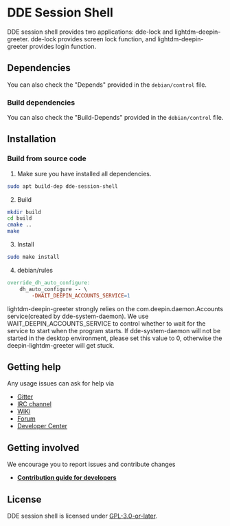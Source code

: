 # DDE Session Shell

DDE session shell provides two applications: dde-lock and lightdm-deepin-greeter. dde-lock provides screen lock function, and lightdm-deepin-greeter provides login function.

## Dependencies
You can also check the "Depends" provided in the `debian/control` file.

### Build dependencies
You can also check the "Build-Depends" provided in the `debian/control` file.

## Installation

### Build from source code

1. Make sure you have installed all dependencies.
```bash
sudo apt build-dep dde-session-shell
```

2. Build
```bash
mkdir build
cd build
cmake ..
make
```

3. Install
```bash
sudo make install
```

4. debian/rules

```makefile
override_dh_auto_configure:
	dh_auto_configure -- \
		-DWAIT_DEEPIN_ACCOUNTS_SERVICE=1
```
lightdm-deepin-greeter strongly relies on the com.deepin.daemon.Accounts service(created by dde-system-daemon). We use WAIT_DEEPIN_ACCOUNTS_SERVICE to control whether to wait for the service to start when the program starts. If dde-system-daemon will not be started in the desktop environment, please set this value to 0, otherwise the deepin-lightdm-greeter will get stuck.

## Getting help

Any usage issues can ask for help via

* [Gitter](https://gitter.im/orgs/linuxdeepin/rooms)
* [IRC channel](https://webchat.freenode.net/?channels=deepin)
* [WiKi](https://wiki.deepin.org)
* [Forum](https://bbs.deepin.org)
* [Developer Center](https://github.com/linuxdeepin/dde-session-shell) 

## Getting involved

We encourage you to report issues and contribute changes

- [**Contribution guide for developers**](https://github.com/linuxdeepin/developer-center/wiki/Contribution-Guidelines-for-Developers-en) 

## License
DDE session shell is licensed under [GPL-3.0-or-later](LICENSE).
